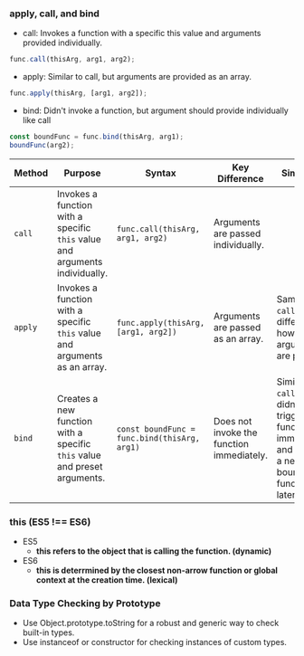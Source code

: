 ### apply, call, and bind

- call: Invokes a function with a specific this value and arguments provided individually.

```javascript
func.call(thisArg, arg1, arg2);
```

- apply: Similar to call, but arguments are provided as an array.

```javascript
func.apply(thisArg, [arg1, arg2]);
```

- bind: Didn't invoke a function, but argument should provide individually like call

```javascript
const boundFunc = func.bind(thisArg, arg1);
boundFunc(arg2);
```

| **Method** | **Purpose**                                                                 | **Syntax**                                   | **Key Difference**                        | **Similarity**                                                                                                |
| ---------- | --------------------------------------------------------------------------- | -------------------------------------------- | ----------------------------------------- | ------------------------------------------------------------------------------------------------------------- |
| `call`     | Invokes a function with a specific `this` value and arguments individually. | `func.call(thisArg, arg1, arg2)`             | Arguments are passed individually.        |                                                                                                               |
| `apply`    | Invokes a function with a specific `this` value and arguments as an array.  | `func.apply(thisArg, [arg1, arg2])`          | Arguments are passed as an array.         | Same as `call` but differs in how arguments are passed.                                                       |
| `bind`     | Creates a new function with a specific `this` value and preset arguments.   | `const boundFunc = func.bind(thisArg, arg1)` | Does not invoke the function immediately. | Similar to `call` but didn't trigger the function immediately and returns a new bound function for later use. |

### this (ES5 !== ES6)

- ES5
  - **this refers to the object that is calling the function. (dynamic)**
- ES6
  - **this is deterrmined by the closest non-arrow function or global context at the creation time. (lexical)**

### Data Type Checking by Prototype

- Use Object.prototype.toString for a robust and generic way to check built-in types.
- Use instanceof or constructor for checking instances of custom types.
